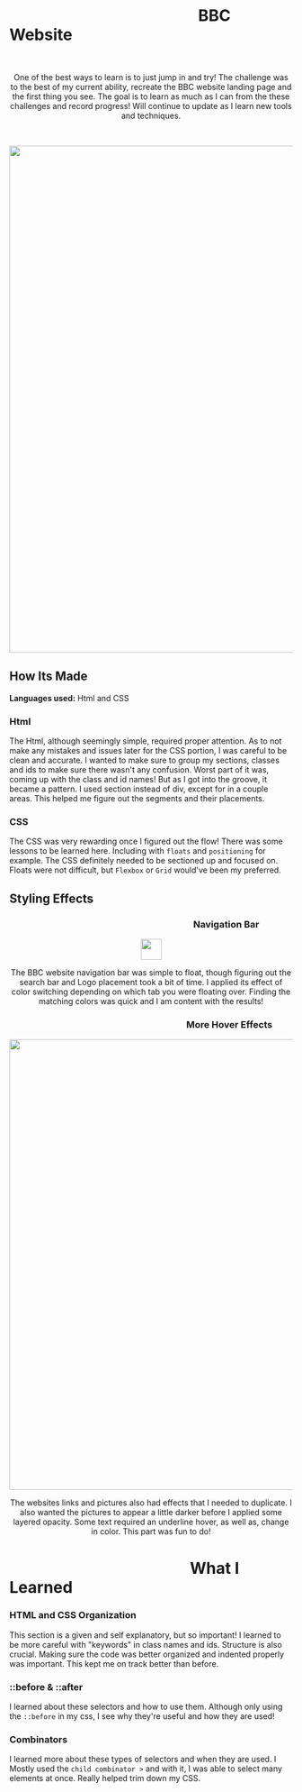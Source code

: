 # &emsp;&emsp;&emsp;&emsp;&emsp;&emsp;&emsp;&emsp;&emsp;&emsp;&emsp;&emsp;BBC Website
&emsp;
<p align="center">
One of the best ways to learn is to just jump in and try! The challenge was to the best of my current ability, recreate the BBC website landing page and the first thing you see. The goal is to learn as much as I can from the these challenges and record progress! Will continue to update as I learn new tools and techniques.  
</p>
&emsp;
<p align="center">
<img src="https://github.com/DashlinS/BBCWebsite/blob/master/images/gifs/bbcDemo1.png" width="900">
</p>
<!-- https://bbcwebsite.netlify.app -->



## How Its Made 

**Languages used:** Html and CSS

### Html

The Html, although seemingly simple, required proper attention. As to not make any mistakes and issues later for the CSS portion, I was careful to be clean and accurate. I wanted to make sure to group my sections, classes and ids to make sure there wasn't any confusion. Worst part of it was, coming up with the class and id names! But as I got into the groove, it became a pattern. I used section instead of div, except for in a couple areas. This helped me figure out the segments and their placements.


### CSS

The CSS was very rewarding once I figured out the flow! 
There was some lessons to be learned here. Including with `floats` and `positioning` for example. The CSS definitely needed to be sectioned up and focused on. Floats were not difficult, but `Flexbox` or `Grid` would've been my preferred. 


## Styling Effects

### &emsp;&emsp;&emsp;&emsp;&emsp;&emsp;&emsp;&emsp;&emsp;&emsp;&emsp;&emsp;&emsp;&emsp;&emsp;&emsp;&emsp;&emsp;&emsp;&emsp;Navigation Bar

<p align="center">
<img src="https://github.com/DashlinS/BBCWebsite/blob/master/images/gifs/navbar.gif" height="37">
</p>   

<p align="center">                                                                                                          
The BBC website navigation bar was simple to float, though figuring out the search bar and Logo placement took a bit of time. I applied its effect of color switching depending on which tab you were floating over. Finding the matching colors was quick and I am content with the results!

### &emsp;&emsp;&emsp;&emsp;&emsp;&emsp;&emsp;&emsp;&emsp;&emsp;&emsp;&emsp;&emsp;&emsp;&emsp;&emsp;&emsp;&emsp;&nbsp;&emsp;More Hover Effects

<p align="center">
<img src="https://github.com/DashlinS/BBCWebsite/blob/master/images/gifs/mainsection.gif" width="800">
</p>

<p align="center">
The websites links and pictures also had effects that I needed to duplicate. I also wanted the pictures to appear a little darker before I applied some layered opacity. Some text required an underline hover, as well as, change in color. This part was fun to do! 
</p> 

# &emsp;&emsp;&emsp;&emsp;&emsp;&emsp;&emsp;&emsp;&emsp;&emsp;&nbsp;&nbsp;&emsp;What I Learned

### HTML and CSS Organization

This section is a given and self explanatory, but so important! I learned to be more careful with "keywords" in class names and ids. Structure is also crucial. Making sure the code was better organized and indented properly was important. This kept me on track better than before.

### ::before & ::after

I learned about these selectors and how to use them. Although only using the `::before` in my css, I see why they're useful and how they are used! 

### Combinators

I learned more about these types of selectors and when they are used. I Mostly used the `child combinator >` and with it, I was able to select many elements at once. Really helped trim down my CSS.
